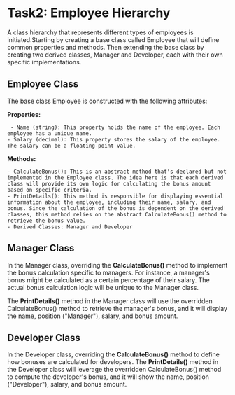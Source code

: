 # Task2: Employee Hierarchy
A class hierarchy that represents different types of employees is initiated.Starting by creating a base class called Employee that will define common properties and methods. Then extending the base class by creating two derived classes, Manager and Developer, each with their own specific implementations.

## Employee Class
The base class Employee is constructed with the following attributes:

**Properties:**

     - Name (string): This property holds the name of the employee. Each employee has a unique name.
    - Salary (decimal): This property stores the salary of the employee. The salary can be a floating-point value.

**Methods:**

    - CalculateBonus(): This is an abstract method that's declared but not implemented in the Employee class. The idea here is that each derived class will provide its own logic for calculating the bonus amount based on specific criteria.
    - PrintDetails(): This method is responsible for displaying essential information about the employee, including their name, salary, and bonus. Since the calculation of the bonus is dependent on the derived classes, this method relies on the abstract CalculateBonus() method to retrieve the bonus value.
    - Derived Classes: Manager and Developer

## Manager Class

 In the Manager class, overriding the **CalculateBonus()** method to implement the bonus calculation specific to managers. For instance, a manager's bonus might be calculated as a certain percentage of their salary. The actual bonus calculation logic will be unique to the Manager class.

The **PrintDetails()** method in the Manager class will use the overridden CalculateBonus() method to retrieve the manager's bonus, and it will display the name, position ("Manager"), salary, and bonus amount.

## Developer Class
In the Developer class, overriding the **CalculateBonus()** method to define how bonuses are calculated for developers.
The **PrintDetails()** method in the Developer class will leverage the overridden CalculateBonus() method to compute the developer's bonus, and it will show the name, position ("Developer"), salary, and bonus amount.
